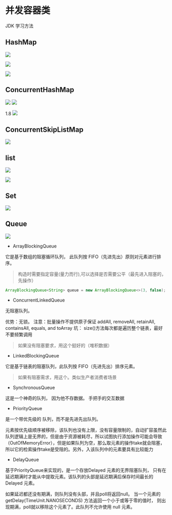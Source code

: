 # 并发容器类

JDK 学习方法


## HashMap
![](https://i.loli.net/2019/09/18/sD1Rn6BQEImwVgG.jpg)

![](https://i.loli.net/2019/09/18/6o7DwKQ8PFY4Lcj.jpg)


![](https://i.loli.net/2019/09/18/CPwjbdYx6p9WeEH.jpg)

## ConcurrentHashMap

![](https://i.loli.net/2019/09/18/8xeEobMUGR452TW.jpg)
![](https://i.loli.net/2019/09/18/yFuCnYioQBVWHzD.jpg)




1.8
![](https://i.loli.net/2019/09/18/y3usEwcGvSQPANk.jpg)

## ConcurrentSkipListMap
![](https://i.loli.net/2019/09/18/B6JE8lI21mFnXWL.jpg)

## list
![](https://i.loli.net/2019/09/18/9FQjqReGKt1MHuX.jpg)

![](https://i.loli.net/2019/09/18/mosDEgVHKU64acS.jpg)

## Set
![](https://i.loli.net/2019/09/18/zGVhYFQnCqRmag8.jpg)

## Queue
![](https://i.loli.net/2019/09/18/Ph9plwkbG6OiKNI.jpg)

- ArrayBlockingQueue

它是基于数组的阻塞循环队列， 此队列按 FIFO（先进先出）原则对元素进行排序。

> 构造时需要指定容量(量力而行),可以选择是否需要公平（最先进入阻塞的，先操作）

```java
ArrayBlockingQueue<String> queue = new ArrayBlockingQueue<>(3, false);
```
- ConcurrentLinkedQueue

无阻塞队列。

优势：无锁。
注意：批量操作不提供原子保证  addAll, removeAll, retainAll, containsAll, equals, and toArray
坑： size()方法每次都是遍历整个链表，最好不要频繁调用

> 如果没有阻塞要求，用这个挺好的（堆积数据）

- LinkedBlockingQueue

它是基于链表的阻塞队列，此队列按 FIFO（先进先出）排序元素。
>如果有阻塞需求，用这个。类似生产者消费者场景

- SynchronousQueue

这是一个神奇的队列， 因为他不存数据。 手把手的交互数据


- PriorityQueue

是一个带优先级的 队列，而不是先进先出队列。

元素按优先级顺序被移除，该队列也没有上限，没有容量限制的，自动扩容虽然此队列逻辑上是无界的，但是由于资源被耗尽，所以试图执行添加操作可能会导致（OutOfMemoryError），但是如果队列为空，那么取元素的操作take就会阻塞，所以它的检索操作take是受阻的。另外，入该队列中的元素要具有比较能力

- DelayQueue

基于PriorityQueue来实现的，是一个存放Delayed 元素的无界阻塞队列，
只有在延迟期满时才能从中提取元素。该队列的头部是延迟期满后保存时间最长的 Delayed 元素。

如果延迟都还没有期满，则队列没有头部，并且poll将返回null。
当一个元素的getDelay(TimeUnit.NANOSECONDS) 方法返回一个小于或等于零的值时，
则出现期满，poll就以移除这个元素了。此队列不允许使用 null 元素。


